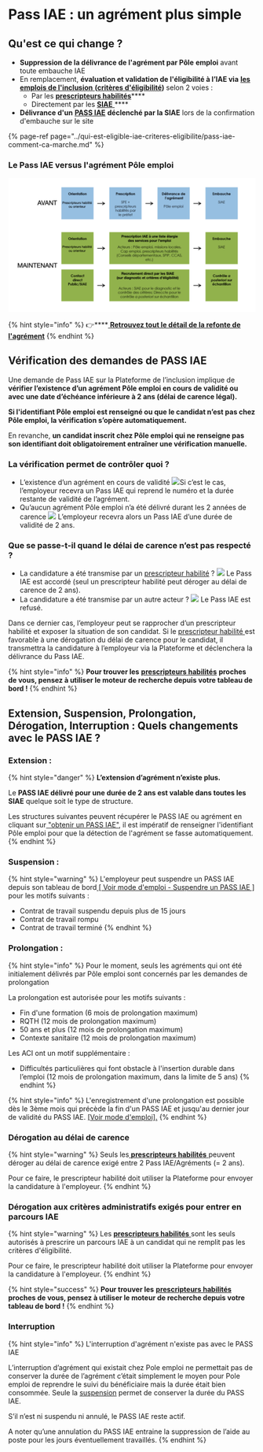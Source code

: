 # Pass IAE : un agrément plus simple

## **Qu'est ce qui change  ?**

* **Suppression de la délivrance de l'agrément par Pôle** **emploi** avant toute embauche IAE
* En remplacement, **évaluation et validation de l'éligibilité à l’IAE via** [**les emplois de l'inclusion** ](https://emplois.inclusion.beta.gouv.fr/)**\(**[**critères d'éligibilité**](../qui-est-eligible-iae-criteres-eligibilite/#criteres-administratifs-de-niveau-1)**\)** selon 2 voies  : 
  * Par les [**prescripteurs habilités**](qui-sont-les-differents-prescripteurs/prescripteur-habilite.md)\*\*\*\*
  * Directement par les [**SIAE** ](pass-iae-agrement-plus-simple-cest-a-dire.md#recrutement-direct-par-une-siae)\*\*\*\*
* **Délivrance d'un** [**PASS IAE**](../qui-est-eligible-iae-criteres-eligibilite/pass-iae-comment-ca-marche.md) **déclenché par la SIAE** lors de la confirmation d'embauche sur le site

{% page-ref page="../qui-est-eligible-iae-criteres-eligibilite/pass-iae-comment-ca-marche.md" %}

###                                     **Le Pass IAE versus l'agrément Pôle emploi**

![](../.gitbook/assets/capture-de-cran-2020-07-06-a-12.49.19.png)

{% hint style="info" %}
👉\*\*\*\*[ **Retrouvez tout le détail de la refonte de l'agrément**](https://synesi.fr/wp-content/uploads/2019/09/20190910-Pacte_d_ambition_iae_sept_2019_Mesure-29.pdf)
{% endhint %}

## Vérification des demandes de PASS IAE

Une demande de Pass IAE sur la Plateforme de l’inclusion implique de **vérifier l’existence d’un agrément Pôle emploi en cours de validité ou avec une date d’échéance inférieure à 2 ans \(délai de carence légal\).**

**Si l'identifiant Pôle emploi est renseigné ou que le candidat n’est pas chez Pôle emploi, la vérification s’opère automatiquement.**

En revanche, **un candidat inscrit chez Pôle emploi qui ne renseigne pas son identifiant doit obligatoirement entraîner une vérification manuelle.** 

### **La vérification permet de contrôler quoi ?**

* L’existence d’un agrément en cours de validité  ![](../.gitbook/assets/arrow-right-circle-1-.svg)Si c’est le cas, l’employeur recevra un Pass IAE qui reprend le numéro et la durée restante de validité de l’agrément.   
* Qu’aucun agrément Pôle emploi n’a  été délivré durant les 2 années de carence  ![](../.gitbook/assets/arrow-right-circle-1-.svg) L’employeur recevra alors un Pass IAE d’une durée de validité de 2 ans.

### Que se passe-t-il quand le délai de carence n’est pas respecté ?

* La candidature a été transmise par un [prescripteur habilité](qui-sont-les-differents-prescripteurs/prescripteur-habilite.md#liste-des-prescripteurs-habilites-au-national) ?  ![](../.gitbook/assets/arrow-right-circle-1-.svg) Le Pass IAE est accordé \(seul un prescripteur habilité peut déroger au délai de carence de 2 ans\).
* La candidature a été transmise par un autre acteur ? ![](../.gitbook/assets/arrow-right-circle-1-.svg) Le Pass IAE est refusé.

Dans ce dernier cas, l’employeur peut se rapprocher d’un prescripteur habilité et exposer la situation de son candidat. Si le [prescripteur habilité ](qui-sont-les-differents-prescripteurs/prescripteur-habilite.md#liste-des-prescripteurs-habilites-au-national)est favorable à une dérogation du délai de carence pour le candidat, il transmettra la candidature à l’employeur via la Plateforme et déclenchera la délivrance du Pass IAE.  


{% hint style="info" %}
**Pour trouver les** [**prescripteurs habilités**](qui-sont-les-differents-prescripteurs/prescripteur-habilite.md#liste-des-prescripteurs-habilites-au-national) **proches de vous, pensez à utiliser le moteur de recherche depuis votre tableau de bord !**
{% endhint %}

## **Extension, Suspension, Prolongation, Dérogation, Interruption : Quels changements avec le PASS IAE ?**

### Extension : 

{% hint style="danger" %}
**L’extension d’agrément n’existe plus.**

Le **PASS IAE délivré pour une durée de 2 ans est valable dans toutes les SIAE** quelque soit le type de structure.

Les structures suivantes peuvent récupérer le PASS IAE ou agrément  en cliquant sur[ "obtenir un PASS IAE"](../mon-monde-demploi-employeur-solidaire/valider-une-candidature-spontanee.md), il est impératif de renseigner l'identifiant Pôle emploi pour que la détection de l'agrément se fasse automatiquement.  
{% endhint %}

### Suspension : 

{% hint style="warning" %}
L'employeur peut suspendre un PASS IAE depuis son tableau de bord[ \[ Voir mode d'emploi - Suspendre un PASS IAE \] ](../mon-monde-demploi-employeur-solidaire/suspendre-un-pass-iae.md) pour les motifs suivants :

* Contrat de travail suspendu depuis plus de 15 jours 
* Contrat de travail rompu 
* Contrat de travail terminé
{% endhint %}



### Prolongation :

{% hint style="info" %}
Pour le moment, seuls les agréments qui ont été initialement délivrés par Pôle emploi sont concernés par les demandes de prolongation

La prolongation est autorisée pour les motifs suivants : 

* Fin d'une formation \(6 mois de prolongation maximum\) 
* RQTH \(12 mois de prolongation maximum\) 
* 50 ans et plus \(12 mois de prolongation maximum\) 
* Contexte sanitaire \(12 mois de prolongation maximum\) 

Les ACI ont un motif supplémentaire : 

* Difficultés particulières qui font obstacle à l'insertion durable dans l’emploi \(12 mois de prolongation maximum, dans la limite de 5 ans\)
{% endhint %}

{% hint style="info" %}
L'enregistrement d'une prolongation est possible dès le 3ème mois qui précède la fin d'un PASS IAE et jusqu'au dernier jour de validité du PASS IAE. [\[Voir mode d'emploi\].](../mon-monde-demploi-employeur-solidaire/prolonger-un-pass-iae.md)
{% endhint %}

### Dérogation au délai de carence

{% hint style="warning" %}
Seuls les[ **prescripteurs habilités** ](qui-sont-les-differents-prescripteurs/prescripteur-habilite.md#liste-des-prescripteurs-habilites-au-national)peuvent déroger au délai de carence exigé entre 2 Pass IAE/Agréments  \(= 2 ans\).

Pour ce faire, le prescripteur habilité doit utiliser la Plateforme pour envoyer la candidature à l'employeur.
{% endhint %}

### Dérogation aux critères administratifs exigés pour entrer en parcours IAE

{% hint style="warning" %}
Les [**prescripteurs habilités** ](qui-sont-les-differents-prescripteurs/prescripteur-habilite.md#liste-des-prescripteurs-habilites-au-national)sont les seuls autorisés à prescrire un parcours IAE à un candidat qui ne remplit pas les critères d'éligibilité. 

Pour ce faire, le prescripteur habilité doit utiliser la Plateforme pour envoyer la candidature à l'employeur.
{% endhint %}

{% hint style="success" %}
**Pour trouver les** [**prescripteurs habilités** ](qui-sont-les-differents-prescripteurs/prescripteur-habilite.md#liste-des-prescripteurs-habilites-au-national)**proches de vous, pensez à utiliser le moteur de recherche depuis votre tableau de bord !**
{% endhint %}

### Interruption

{% hint style="info" %}
L'interruption d'agrément n'existe pas avec le PASS IAE

L’interruption d’agrément qui existait chez Pole emploi ne permettait pas de conserver la durée de l’agrément c’était simplement le moyen pour Pole emploi de reprendre le suivi du bénéficiaire mais la durée était bien consommée. Seule la [suspension](pass-iae-agrement-plus-simple-cest-a-dire.md#suspension) permet de conserver la durée du PASS IAE.

S’il n’est ni suspendu ni annulé, le PASS IAE reste actif.

A noter qu’une annulation du PASS IAE entraine la suppression de l’aide au poste pour les jours éventuellement travaillés.
{% endhint %}



